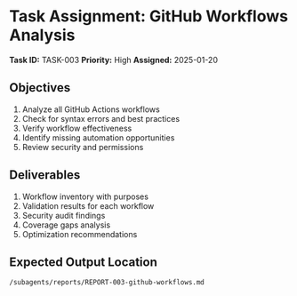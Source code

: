 # Task Assignment: GitHub Workflows Analysis

**Task ID:** TASK-003
**Priority:** High
**Assigned:** 2025-01-20

## Objectives
1. Analyze all GitHub Actions workflows
2. Check for syntax errors and best practices
3. Verify workflow effectiveness
4. Identify missing automation opportunities
5. Review security and permissions

## Deliverables
1. Workflow inventory with purposes
2. Validation results for each workflow
3. Security audit findings
4. Coverage gaps analysis
5. Optimization recommendations

## Expected Output Location
`/subagents/reports/REPORT-003-github-workflows.md`